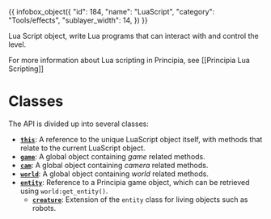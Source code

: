 {{ infobox_object({
	"id": 184,
	"name": "LuaScript",
	"category": "Tools/effects",
	"sublayer_width": 14,
}) }}

Lua Script object, write Lua programs that can interact with and control the level.

For more information about Lua scripting in Principia, see [[Principia Lua Scripting]]

# Classes
The API is divided up into several classes:

* **[`this`](/wiki/LuaScript/this)**: A reference to the unique LuaScript object itself, with methods that relate to the current LuaScript object.
* **[`game`](/wiki/LuaScript/game)**: A global object containing *game* related methods.
* **[`cam`](/wiki/LuaScript/cam)**: A global object containing *camera* related methods.
* **[`world`](/wiki/LuaScript/world)**: A global object containing *world* related methods.
* **[`entity`](/wiki/LuaScript/entity)**: Reference to a Principia game object, which can be retrieved using `world:get_entity()`.
  * **[`creature`](/wiki/LuaScript/creature)**: Extension of the `entity` class for living objects such as robots.